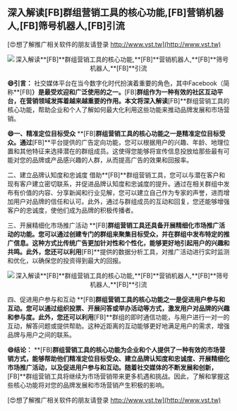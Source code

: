 ## **深入解读**[FB]**群组营销工具的核心功能,**[FB]**营销机器人,**[FB]**筛号机器人,**[FB]**引流**

[😍想了解推广相关软件的朋友请登录 http://www.vst.tw](http://www.vst.tw)

 <center><img src="https://vst.tw/MP4/tuiguang/png/0.png" alt="深入解读**[FB]**群组营销工具的核心功能,**[FB]**营销机器人,**[FB]**筛号机器人,**[FB]**引流"></center>

**😄引言：**
社交媒体平台在当今数字化时代扮演着重要的角色，其中Facebook（简称**[FB]**）是最受欢迎和广泛使用的之一。**[FB]**群组作为一种有效的社区互动平台，在营销领域发挥着越来越重要的作用。本文将深入解读**[FB]**群组营销工具的核心功能，帮助企业和个人了解如何最大化利用这些功能来推动品牌发展和市场营销。

**😄一、精准定位目标受众**
**[FB]**群组营销工具的核心功能之一是精准定位目标受众。通过**[FB]**平台提供的广告定向功能，您可以根据用户的兴趣、年龄、地理位置和其他特征来选择潜在的群组成员。这使得您能够将宣传信息投放给那些最有可能对您的品牌或产品感兴趣的人群，从而提高广告的效果和回报率。

二、建立品牌认知度和忠诚度
借助**[FB]**群组营销工具，您可以与潜在客户和现有客户建立密切联系，并促进品牌认知度和忠诚度的提升。通过在相关群组中发布有价值的内容、分享新闻和行业见解，您可以建立自己作为专家的声誉，进而增加用户对品牌的信任和认可。此外，通过与群组成员的互动和回复，您还能够增强客户的忠诚度，使他们成为品牌的积极传播者。

三、开展精细化市场推广活动
**[FB]**群组营销工具还具备开展精细化市场推广活动的功能。您可以通过创建专门的群组来聚集目标受众，并在群组中发布特定的推广信息。这种方式比传统广告更加针对性和个性化，能够更好地引起用户的兴趣和共鸣。此外，您还可以利用**[FB]**提供的数据分析工具，对推广活动进行实时监测和优化，以确保您的投资得到最大的回报。

 <center><img src="https://vst.tw/MP4/tuiguang/png/1.png" alt="深入解读**[FB]**群组营销工具的核心功能,**[FB]**营销机器人,**[FB]**筛号机器人,**[FB]**引流"></center>

四、促进用户参与和互动
**[FB]**群组营销工具的核心功能之一是促进用户参与和互动。您可以通过组织投票、开展问答或举办活动等方式，激发用户对品牌的兴趣和参与度。此外，您还可以利用**[FB]**群组的即时通信功能，与用户进行一对一的互动，解答问题或提供帮助。这种近距离的互动能够更好地满足用户的需求，增强品牌与用户之间的联系。

**😄结论：**
**[FB]**群组营销工具的核心功能为企业和个人提供了一种有效的市场营销方式，能够帮助他们精准定位目标受众、建立品牌认知度和忠诚度、开展精细化市场推广活动，以及促进用户参与和互动。随着社交媒体的不断发展和创新，**[FB]**群组营销工具将继续为市场营销带来更多机遇和挑战。因此，了解和掌握这些核心功能将对您的品牌发展和市场营销产生积极的影响。

[😍想了解推广相关软件的朋友请登录 http://www.vst.tw](http://www.vst.tw)



